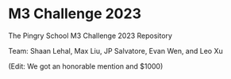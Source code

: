 # M3 Challenge 2023

The Pingry School M3 Challenge 2023 Repository

Team: Shaan Lehal, Max Liu, JP Salvatore, Evan Wen, and Leo Xu

(Edit: We got an honorable mention and $1000)
